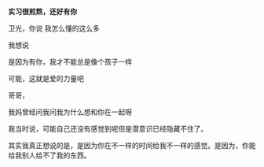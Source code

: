 
**实习很煎熬，还好有你**


卫光，你说 我怎么懂的这么多

我想说

是因为有你，我才不能总是像个孩子一样

可能，这就是爱的力量吧


哥哥，

我妈曾经问我问我为什么想和你在一起呀

我当时说，可能自己还没有感觉到呢但是潜意识已经隐藏不住了。


其实我真正想说的是，是因为你在不一样的时间给我不一样的感觉。是因为，你能给我别人给不了我的东西。
